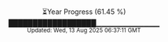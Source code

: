 <p align="center">
⏳Year Progress (61.45 %) <br>
██████████████████▁▁▁▁▁▁▁▁▁▁▁▁ <br>
<sub>Updated: Wed, 13 Aug 2025 06:37:11 GMT</sub>
</p>

